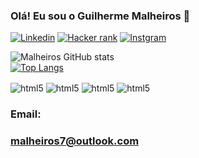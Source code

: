 ### Olá! Eu sou o Guilherme Malheiros 👋

[![Linkedin](https://img.shields.io/badge/LinkedIn-0077B5?style=for-the-badge&logo=linkedin&logoColor=white)](https://www.linkedin.com/in/guilherme-rinco-roncatti-malheiros-7175b325a/)
[![Hacker rank](https://img.shields.io/badge/-Hackerrank-2EC866?style=for-the-badge&logo=HackerRank&logoColor=white)](https://www.hackerrank.com/Malheirospy?hr_r=1)
[![Instgram](https://img.shields.io/badge/Instagram-E5F?style=for-the-badge&logo=instagram&logoColor=black)](https://www.instagram.com/zsmalheiros/)


![Malheiros GitHub stats](https://github-readme-stats.vercel.app/api?username=malheirospy&_icons=true&theme=transparent)
<br/>
[![Top Langs](https://github-readme-stats.vercel.app/api/top-langs/?username=malheirospy&layout=donut-vertical)](https://github.com/anuraghazra/github-readme-stats)

<div style ='display: inline_block'><br\>
    <img align="center" alt='html5' src="https://img.shields.io/badge/Python-14354C?style=for-the-badge&logo=python&logoColor=white"
" />
<img align="center" alt='html5' src="https://img.shields.io/badge/JavaScript-323330?style=for-the-badge&logo=javascript&logoColor=Black">
<img align="center" alt='html5' src="https://img.shields.io/badge/HTML5-E34F26?style=for-the-badge&logo=html5&logoColor=white"
"/>
<img align="center" alt='html5' src="https://img.shields.io/badge/CSS3-1572B6?style=for-the-badge&logo=css3&logoColor=white"
>
</div>

### Email:
### malheiros7@outlook.com
